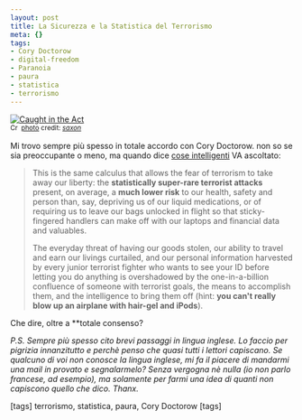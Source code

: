 ```yaml
--- 
layout: post
title: La Sicurezza e la Statistica del Terrorismo
meta: {}
tags: 
- Cory Doctorow
- digital-freedom
- Paranoia
- paura
- statistica
- terrorismo
---
```

<a href="http://www.flickr.com/photos/67318348@N00/288741595/" title="Caught in the Act" target="_blank"><img src="http://farm1.static.flickr.com/114/288741595_c22f4b0f6b.jpg" alt="Caught in the Act" border="0" /></a>  
<small><a href="http://creativecommons.org/licenses/by-nd/2.0/" title="Attribution-NoDerivs License" target="_blank"><img src="http://www.lastknight.com/wp-content/plugins/photo-dropper/images/cc.png" alt="Creative Commons License" border="0" width="16" height="16" align="absmiddle" /></a> <a href="http://www.photodropper.com/photos/" target="_blank">photo</a> credit: <a href="http://www.flickr.com/photos/67318348@N00/288741595/" title="*saxon*" target="_blank">*saxon*</a></small>  
  
Mi trovo sempre più spesso in totale accordo con Cory Doctorow. non so se sia preoccupante o meno, ma quando dice [cose intelligenti](http://www.boingboing.net/2008/05/20/security-and-the-sta.html) VA ascoltato:  
  
> This is the same calculus that allows the fear of terrorism to take away our liberty: the **statistically super-rare terrorist attacks** present, on average, a **much lower risk** to our health, safety and person than, say, depriving us of our liquid medications, or of requiring us to leave our bags unlocked in flight so that sticky-fingered handlers can make off with our laptops and financial data and valuables.  
>  
>The everyday threat of having our goods stolen, our ability to travel and earn our livings curtailed, and our personal information harvested by every junior terrorist fighter who wants to see your ID before letting you do anything is overshadowed by the one-in-a-billion confluence of someone with terrorist goals, the means to accomplish them, and the intelligence to bring them off (hint: **you can't really blow up an airplane with hair-gel and iPods**).   
  
Che dire, oltre a **totale consenso?  
  
*P.S. Sempre più spesso cito brevi passaggi in lingua inglese. Lo faccio per pigrizia innanzitutto e perchè penso che quasi tutti i lettori capiscano. Se qualcuno di voi non conosce la lingua inglese, mi fa il piacere di mandarmi una mail in provato e segnalarmelo? Senza vergogna nè nulla (io non parlo francese, ad esempio), ma solamente per farmi una idea di quanti non capiscono quello che dico. Thanx.*

[tags] terrorismo, statistica, paura, Cory Doctorow [tags] 
